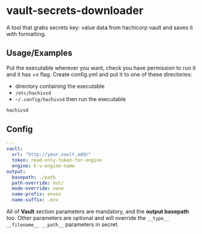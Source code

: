 
# vault-secrets-downloader

A tool that grabs secrets key: value data from hachicorp vault and saves it with formatting.




## Usage/Examples
Put the executable wherever you want, check you have permission to run it and it has +x flag.
Create config.yml and put it to one of these directories:
 - directory containing the executable
 - `/etc/hachivsd`
 - `~/.config/hachivsd`
then run the executable
```bash
hachivsd
```
## Config

```yaml
---
vault:
  url: "http://your.vault.addr"
  token: read-only-token-for-engine
  engine: k-v-engine-name
output: 
  basepath: ./path
  path-override: out/
  mode-override: none
  name-prefix: envos
  name-suffix: .env
```
All of **Vault** section parameters are mandatory,
and the **output basepath** too.
Other parameters are optional and will override the `__type__ __filename__ __path__` parameters in secret.